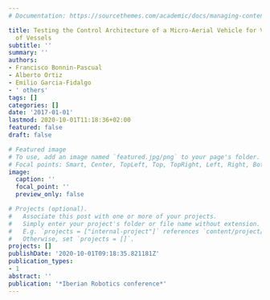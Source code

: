 ```yaml
---
# Documentation: https://sourcethemes.com/academic/docs/managing-content/

title: Testing the Control Architecture of a Micro-Aerial Vehicle for Visual Inspection
  of Vessels
subtitle: ''
summary: ''
authors:
- Francisco Bonnin-Pascual
- Alberto Ortiz
- Emilio Garcia-Fidalgo
- ' others'
tags: []
categories: []
date: '2017-01-01'
lastmod: 2020-10-01T11:18:36+02:00
featured: false
draft: false

# Featured image
# To use, add an image named `featured.jpg/png` to your page's folder.
# Focal points: Smart, Center, TopLeft, Top, TopRight, Left, Right, BottomLeft, Bottom, BottomRight.
image:
  caption: ''
  focal_point: ''
  preview_only: false

# Projects (optional).
#   Associate this post with one or more of your projects.
#   Simply enter your project's folder or file name without extension.
#   E.g. `projects = ["internal-project"]` references `content/project/deep-learning/index.md`.
#   Otherwise, set `projects = []`.
projects: []
publishDate: '2020-10-01T09:18:35.821181Z'
publication_types:
- 1
abstract: ''
publication: '*Iberian Robotics conference*'
---
```


